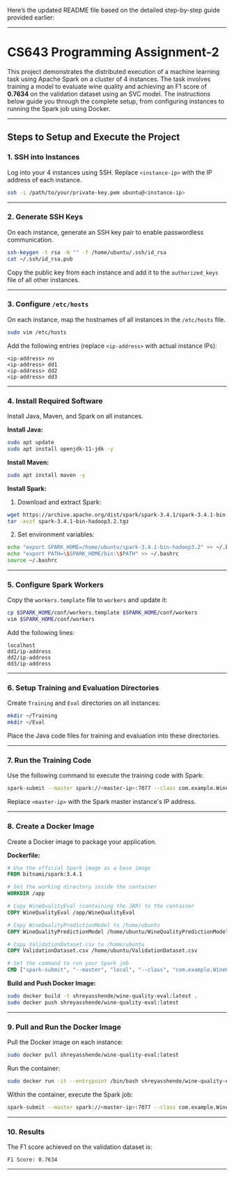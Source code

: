 Here’s the updated README file based on the detailed step-by-step guide provided earlier:

---

# **CS643 Programming Assignment-2**

This project demonstrates the distributed execution of a machine learning task using Apache Spark on a cluster of 4 instances. The task involves training a model to evaluate wine quality and achieving an F1 score of **0.7634** on the validation dataset using an SVC model. The instructions below guide you through the complete setup, from configuring instances to running the Spark job using Docker.

---

## **Steps to Setup and Execute the Project**

### **1. SSH into Instances**
Log into your 4 instances using SSH. Replace `<instance-ip>` with the IP address of each instance.

```bash
ssh -i /path/to/your/private-key.pem ubuntu@<instance-ip>
```

---

### **2. Generate SSH Keys**
On each instance, generate an SSH key pair to enable passwordless communication.

```bash
ssh-keygen -t rsa -N "" -f /home/ubuntu/.ssh/id_rsa
cat ~/.ssh/id_rsa.pub
```

Copy the public key from each instance and add it to the `authorized_keys` file of all other instances.

---

### **3. Configure `/etc/hosts`**
On each instance, map the hostnames of all instances in the `/etc/hosts` file.

```bash
sudo vim /etc/hosts
```

Add the following entries (replace `<ip-address>` with actual instance IPs):

```
<ip-address> nn
<ip-address> dd1
<ip-address> dd2
<ip-address> dd3
```

---

### **4. Install Required Software**
Install Java, Maven, and Spark on all instances.

**Install Java:**
```bash
sudo apt update
sudo apt install openjdk-11-jdk -y
```

**Install Maven:**
```bash
sudo apt install maven -y
```

**Install Spark:**
1. Download and extract Spark:
```bash
wget https://archive.apache.org/dist/spark/spark-3.4.1/spark-3.4.1-bin-hadoop3.2.tgz
tar -xvzf spark-3.4.1-bin-hadoop3.2.tgz
```

2. Set environment variables:
```bash
echo "export SPARK_HOME=/home/ubuntu/spark-3.4.1-bin-hadoop3.2" >> ~/.bashrc
echo "export PATH=\$SPARK_HOME/bin:\$PATH" >> ~/.bashrc
source ~/.bashrc
```

---

### **5. Configure Spark Workers**
Copy the `workers.template` file to `workers` and update it:

```bash
cp $SPARK_HOME/conf/workers.template $SPARK_HOME/conf/workers
vim $SPARK_HOME/conf/workers
```

Add the following lines:
```
localhost
dd1/ip-address
dd2/ip-address
dd3/ip-address
```

---

### **6. Setup Training and Evaluation Directories**
Create `Training` and `Eval` directories on all instances:

```bash
mkdir ~/Training
mkdir ~/Eval
```

Place the Java code files for training and evaluation into these directories.

---

### **7. Run the Training Code**
Use the following command to execute the training code with Spark:

```bash
spark-submit --master spark://<master-ip>:7077 --class com.example.WineQualityEval /home/ubuntu/Training/wine-quality-train-1.0-SNAPSHOT.jar
```

Replace `<master-ip>` with the Spark master instance's IP address.

---

### **8. Create a Docker Image**
Create a Docker image to package your application.

**Dockerfile:**
```dockerfile
# Use the official Spark image as a base image
FROM bitnami/spark:3.4.1

# Set the working directory inside the container
WORKDIR /app

# Copy WineQualityEval (containing the JAR) to the container
COPY WineQualityEval /app/WineQualityEval

# Copy WineQualityPredictionModel to /home/ubuntu
COPY WineQualityPredictionModel /home/ubuntu/WineQualityPredictionModel

# Copy ValidationDataset.csv to /home/ubuntu
COPY ValidationDataset.csv /home/ubuntu/ValidationDataset.csv

# Set the command to run your Spark job
CMD ["spark-submit", "--master", "local", "--class", "com.example.WineQualityEval", "/app/WineQualityEval/target/wine-quality-eval-1.0-SNAPSHOT.jar"]
```

**Build and Push Docker Image:**
```bash
sudo docker build -t shreyasshende/wine-quality-eval:latest .
sudo docker push shreyasshende/wine-quality-eval:latest
```

---

### **9. Pull and Run the Docker Image**
Pull the Docker image on each instance:

```bash
sudo docker pull shreyasshende/wine-quality-eval:latest
```

Run the container:

```bash
sudo docker run -it --entrypoint /bin/bash shreyasshende/wine-quality-eval:latest
```

Within the container, execute the Spark job:

```bash
spark-submit --master spark://<master-ip>:7077 --class com.example.WineQualityEval /app/WineQualityEval/target/wine-quality-eval-1.0-SNAPSHOT.jar
```

---

### **10. Results**
The F1 score achieved on the validation dataset is:

```
F1 Score: 0.7634
```

---
